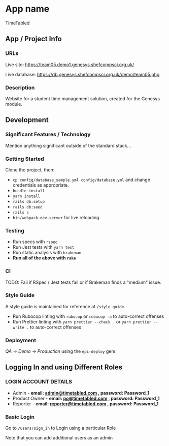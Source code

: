 # App name

TimeTabled

## App / Project Info

### URLs

Live site: https://team05.demo1.genesys.shefcompsci.org.uk/

Live database: https://db.genesys.shefcompsci.org.uk/demo/team05.php

### Description

Website for a student time management solution, created for the Genesys module.

## Development

### Significant Features / Technology

Mention anything significant outside of the standard stack...

### Getting Started

Clone the project, then:

- `cp config/database_sample.yml config/database.yml` and change credentials as appropriate.
- `bundle install`
- `yarn install`
- `rails db:setup`
- `rails db:seed`
- `rails s`
- `bin/webpack-dev-server` for live reloading.

### Testing

- Run specs with `rspec`
- Run Jest tests with `yarn test`
- Run static analysis with `brakeman`
- **Run all of the above with `rake`**

### CI

TODO: Fail if RSpec / Jest tests fail or if Brakeman finds a "medium" issue.

### Style Guide

A style guide is maintained for reference at `/style_guide`.

- Run Rubocop linting with `rubocop` or `rubocop -a` to auto-correct offenses
- Run Prettier linting with `yarn prettier --check .` or `yarn prettier --write .` to auto-correct offenses

### Deployment

_QA -> Demo -> Production_ using the `epi-deploy` gem.

## Logging In and using Different Roles

### LOGIN ACCOUNT DETAILS

- Admin - **email: admin@timetabled.com , password: Password_1**
- Product Owner - **email: po@timetabled.com , password: Password_1**
- Reporter - **email: reporter@timetabled.com , password: Password_1**

### Basic Login

Go to `/users/sign_in` to Login using a particular Role

Note that you can add additional users as an admin
